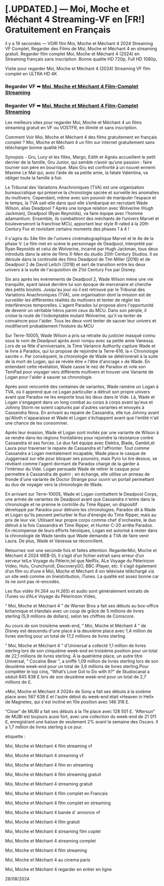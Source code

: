 # [.UPDATED.] — Moi, Moche et Méchant 4 Streaming-VF en [FR!] Gratuitement en Français

il y a 19 secondes — VOIR film Moi, Moche et Méchant 4 2024 Streaming VF Complet, Regarder des Films de Moi, Moche et Méchant 4 en streaming gratuit. Regarder film complet Moi, Moche et Méchant 4 (2024) en Streaming français sans inscription. Bonne qualite HD 720p, Full HD 1080p,

Visite pour regarder Moi, Moche et Méchant 4 (2024) Streaming VF film complet en ULTRA HD 4K

### Regarder VF ➥ [Moi, Moche et Méchant 4 Film-Complet Streaming](https://t.co/NVlVyuj7t9)

### Regarder VF ➥ [Moi, Moche et Méchant 4 Film-Complet Streaming](https://t.co/NVlVyuj7t9)

Les meilleurs sites pour regarder Moi, Moche et Méchant 4 un films streaming gratuit en VF ou VOSTFR, en illimité et sans inscription.

Comment Voir Moi, Moche et Méchant 4 des films gratuitement en français complet ? Moi, Moche et Méchant 4 un film sur internet gratuitement sans télécharger bonne qualité HD.

Synopsis - Gru, Lucy et les filles, Margo, Edith et Agnès accueillent le petit dernier de la famille, Gru Junior, qui semble n’avoir qu’une passion : faire tourner son père en bourrique. Mais Gru est confronté à un nouvel ennemi Maxime Le Mal qui, avec l’aide de sa petite amie, la fatale Valentina, va obliger toute la famille à fuir.

Le Tribunal des Variations Anachroniques (TVA) est une organisation bureaucratique qui préserve la chronologie sacrée et surveille les anomalies du multivers. Cependant, même avec son pouvoir de manipuler l’espace et le temps, la TVA sait-elle dans quoi elle s’embarque en recrutant Wade Wilson, alias Deadpool ? Après une longue relation avec Wolverine (Hugh Jackman), Deadpool (Ryan Reynolds), va faire équipe avec l’homme adamantium. Ensemble, ils combattront des méchants de l’univers Marvel et bouleverseront la franchise MCU, apportant leur style R-rated à la 20th Century Fox et revisitant certains moments des phases 1 à 4 !

Il s'agira du 34e film de l'univers cinématographique Marvel et le 4e de la phase V. Le film met en scène le personnage de Deadpool, interprété par Ryan Reynolds et celui de Wolverine, incarné par Hugh Jackman, tous deux introduits dans la série de films X-Men du studio 20th Century Studios. Il se déroule dans la continuité des films Deadpool de Tim Miller (2016) et de Deadpool 2 de David Leitch (2018) et sert de transition entre les deux univers à la suite de l'acquisition de 21st Century Fox par Disney.

Six ans après les événements de Deadpool 2, Wade Wilson mène une vie tranquille, ayant laissé derrière lui son époque de mercenaire et cherche des petits boulots. Jusqu'au jour où il est retrouvé par le Tribunal des Variations Anachroniques (TVA), une organisation dont la mission est de surveiller les différentes réalités du multivers et tenter de régler les interférences temporelles. L'agent Paradox lui propose alors l'opportunité de devenir un véritable héros parmi ceux du MCU. Dans son périple, il croise la route de l'indomptable mutant Wolverine, qu'il va tenter de convaincre pour l'aider. Tous les deux vont tenter de sauver leur univers et modifieront probablement l'histoire du MCU

Sur Terre-10005, Wade Wilson a pris sa retraite du justicier masqué connu sous le nom de Deadpool après avoir rompu avec sa petite amie Vanessa. Lors de sa fête d'anniversaire, la Time Variance Authority capture Wade et le livre à Paradox, qui lui propose de rejoindre la Terre-616, la « Chronologie sacrée ». Par conséquent, la chronologie de Wade se détériorerait à la suite de la mort de Logan, qui se révèle être « l'être d'ancrage » de Wade. En entendant cette révélation, Wade casse le nez de Paradox et vole son TemPad pour voyager vers différents multivers et trouver une Variante de Logan pour l'aider à sauver sa chronologie.

Après avoir rencontré des centaines de variantes, Wade ramène un Logan à TVA, où il apprend que ce Logan particulier a détruit son propre univers avant que Paradox ne les emporte tous les deux dans le Vide. Là, Wade et Logan s'engagent dans un long combat au corps à corps avant qu'eux et Johnny Storm ne soient capturés par d'autres variantes et envoyés à Cassandra Nova. En arrivant au repaire de Cassandra, elle tue Johnny avant qu'Alioth n'apparaisse et Wade et Logan s'échappent avant que l'entité n'ait une chance de les consommer.

Après leur évasion, Wade et Logan sont invités par une variante de Wilson à se rendre dans les régions frontalières pour rejoindre la résistance contre Cassandra et ses forces. Le duo fait équipe avec Elektra, Blade, Gambit,et Laura pour traverser le repaire de Cassandra et l'affronter. Tout comme Cassandra a Logan mentalement incapable, Wade place le casque de Juggernaut sur elle pour bloquer ses pouvoirs, mais Pyro lui tire dessus, se révélant comme l'agent dormant de Paradox chargé de la garder à l'intérieur du Vide. Logan persuade Wade de retirer le casque pour permettre à Cassandra de guérir ; en échange, elle utilise un anneau de fronde d'une variante de Doctor Strange pour ouvrir un portail permettant au duo de voyager vers la chronologie de Wade.

En arrivant sur Terre-10005, Wade et Logan combattent le Deadpool Corps, une armée de variantes de Deadpool avant que Cassandra n'entre dans la chronologie et ne prenne le contrôle du Time Ripper, un dispositif développé par Paradox pour détruire les chronologies. Paradox dit à Wade et Logan qu'ils peuvent perturber le flux d'énergie du Time Ripper, mais au prix de leur vie. Utilisant leur propre corps comme chef d'orchestre, le duo détruit à la fois Cassandra et Time Ripper, et Hunter C-20 arrête Paradox. En récompense de leurs efforts héroïques, Logan est autorisé à rester dans la chronologie de Wade tandis que Wade demande à TVA de faire venir Laura. De plus, Wade et Vanessa se réconcilient.

Retournez voir une seconde fois et faites attention. RegarderMoi, Moche et Méchant 4 2024 WEB-DL Il s’agit d’un fichier extrait sans erreur d’un serveur telLe Voyage du Pèlerin,tel que Netflix, ALe Voyage du Pèlerinzon Video, Hulu, Crunchyroll, DiscoveryGO, BBC iPlayer, etc. Il s’agit également d’un film ou d’une é Moi, Moche et Méchant 4 ion télévisée téléchargé via un site web comme on lineistribution, iTunes. La qualité est assez bonne car ils ne sont pas ré-encodés.

Les flux vidéo (H.264 ou H.265) et audio sont généralement extraits de iTunes ou d’ALe Voyage du Pèlerinzon Video,

“ Moi, Moche et Méchant 4 ” de Warner Bros a fait ses débuts au box-office britannique et irlandais avec un coup de grâce de 5 millions de livres sterling (5,9 millions de dollars), selon les chiffres de Comscore.

Au cours de son troisième week-end, “ Moi, Moche et Méchant 4 ” de Disney est descendu d'une place à la deuxième place avec 1,4 million de livres sterling pour un total de 17,2 millions de livres sterling.

“ Moi, Moche et Méchant 4 ” d'Universal a collecté 1,1 million de livres sterling lors de son cinquième week-end en troisième position pour un total de 22,1 millions de livres sterling. À la quatrième place, un autre titre Universal, “ Cocaine Bear ”, a sniffé 1,09 million de livres sterling lors de son deuxième week-end pour un total de 3,6 millions de livres sterling.Pour compléter le top cinq, “What’s Love Got to Do with It?” de Studiocanal a séduit 845 838 £ lors de son deuxième week-end pour un total de 2,7 millions de £.

«Moi, Moche et Méchant 4 2024» de Sony a fait ses débuts à la sixième place avec 567 638 £ et l'autre début du week-end était «Heaven in Hell» de Magnetes, qui s'est incliné en 10e position avec 146 318 £.

“Close” de MUBI a fait ses débuts à la 11e place avec 128 501 £. “Aftersun” de MUBI est toujours aussi fort, avec une collection du week-end de 21 011 £, enregistrant une baisse de seulement 2% avant la semaine des Oscars. Il a 1,7 million de livres sterling à ce jour.

étiquette :

Moi, Moche et Méchant 4 film streaming vf

Moi, Moche et Méchant 4 streaming vf

Moi, Moche et Méchant 4 film en streaming

Moi, Moche et Méchant 4 film streaming gratuit

Moi, Moche et Méchant 4 streaming gratuit

Moi, Moche et Méchant 4 film complet en Francais

Moi, Moche et Méchant 4 film complet en streaming

Moi, Moche et Méchant 4 bande d` annonce vf

Moi, Moche et Méchant 4 film gratuit

Moi, Moche et Méchant 4 streaming film coplet

Moi, Moche et Méchant 4 streaming complet

Moi, Moche et Méchant 4 film streaming

Moi, Moche et Méchant 4 au cinema paris

Moi, Moche et Méchant 4 regarder en entier en ligne

28/08/2024
